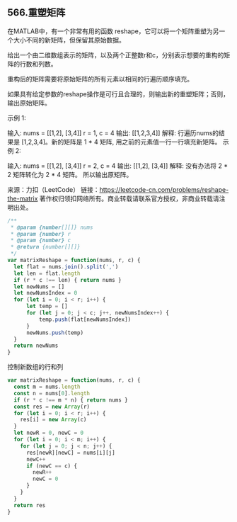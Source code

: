 ## 566.重塑矩阵

在MATLAB中，有一个非常有用的函数 reshape，它可以将一个矩阵重塑为另一个大小不同的新矩阵，但保留其原始数据。

给出一个由二维数组表示的矩阵，以及两个正整数r和c，分别表示想要的重构的矩阵的行数和列数。

重构后的矩阵需要将原始矩阵的所有元素以相同的行遍历顺序填充。

如果具有给定参数的reshape操作是可行且合理的，则输出新的重塑矩阵；否则，输出原始矩阵。

示例 1:

输入: 
nums = 
[[1,2],
 [3,4]]
r = 1, c = 4
输出: 
[[1,2,3,4]]
解释:
行遍历nums的结果是 [1,2,3,4]。新的矩阵是 1 * 4 矩阵, 用之前的元素值一行一行填充新矩阵。
示例 2:

输入: 
nums = 
[[1,2],
 [3,4]]
r = 2, c = 4
输出: 
[[1,2],
 [3,4]]
解释:
没有办法将 2 * 2 矩阵转化为 2 * 4 矩阵。 所以输出原矩阵。

来源：力扣（LeetCode）
链接：https://leetcode-cn.com/problems/reshape-the-matrix
著作权归领扣网络所有。商业转载请联系官方授权，非商业转载请注明出处。

```js
/**
 * @param {number[][]} nums
 * @param {number} r
 * @param {number} c
 * @return {number[][]}
 */
var matrixReshape = function(nums, r, c) {
  let flat = nums.join().split(',')
  let len = flat.length
  if (r * c !== len) { return nums }
  let newNums = []
  let newNumsIndex = 0
  for (let i = 0; i < r; i++) {
      let temp = []
      for (let j = 0; j < c; j++, newNumsIndex++) {
          temp.push(flat[newNumsIndex])
      }
      newNums.push(temp)
  }
  return newNums
}
```

控制新数组的行和列
```js
var matrixReshape = function(nums, r, c) {
  const m = nums.length
  const n = nums[0].length
  if (r * c !== m * n) { return nums }
  const res = new Array(r)
  for (let i = 0; i < r; i++) {
    res[i] = new Array(c)
  }
  let newR = 0, newC = 0
  for (let i = 0; i < m; i++) {
    for (let j = 0; j < n; j++) {
      res[newR][newC] = nums[i][j]
      newC++
      if (newC == c) {
        newR++
        newC = 0
      }
    }
  }
  return res
}
```